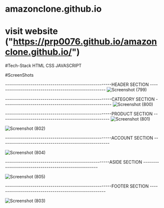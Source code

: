# amazonclone.github.io
# visit website ("https://prp0076.github.io/amazonclone.github.io/")


#Tech-Stack
 HTML 
 CSS
 JAVASCRIPT

#ScreenShots

------------------------------------------------------HEADER SECTION -------------------------------------------------------
![Screenshot (799)](https://user-images.githubusercontent.com/116311633/224793659-2da7f6bb-e0e6-44b2-8a08-738347562842.png)


------------------------------------------------------CATEGORY SECTION -------------------------------------------------------
![Screenshot (800)](https://user-images.githubusercontent.com/116311633/224793672-ea6aa11e-54ae-4ef2-be60-4bab0d3391af.png)


------------------------------------------------------PRODUCT SECTION -------------------------------------------------------
![Screenshot (801)](https://user-images.githubusercontent.com/116311633/224793679-7714c417-a3f5-4f0b-a8dd-a0ba9f15b8c9.png)



![Screenshot (802)](https://user-images.githubusercontent.com/116311633/224793685-6b459a97-cc11-45ba-be58-12e3abf2f28d.png)





------------------------------------------------------ACCOUNT SECTION -------------------------------------------------------


![Screenshot (804)](https://user-images.githubusercontent.com/116311633/224793691-9684f8ee-a0de-4c05-84b8-42ed432ba7d4.png)


-----------------------------------------------------ASIDE SECTION -------------------------------------------------------


![Screenshot (805)](https://user-images.githubusercontent.com/116311633/224793695-dc092e00-e69b-47a6-9134-72b6ca765f36.png)


------------------------------------------------------FOOTER SECTION -------------------------------------------------------

![Screenshot (803)](https://user-images.githubusercontent.com/116311633/224793687-9e43355f-40fe-4824-9d52-b28f90a8e3e6.png)








 
